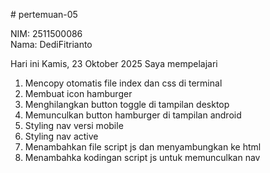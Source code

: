 # pertemuan-05

NIM: 2511500086<br>
Nama: DediFitrianto<br>

Hari ini Kamis, 23 Oktober 2025 Saya mempelajari
<ol>
    <li>Mencopy otomatis file index dan css di terminal</li>
    <li>Membuat icon hamburger</li>
    <li>Menghilangkan button toggle di tampilan desktop</li>
    <li>Memunculkan button hamburger di tampilan android</li>
    <li>Styling nav versi mobile</li>
    <li>Styling nav active</li>
    <li>Menambahkan file script js dan menyambungkan ke html</li>
    <li>Menambahka kodingan script js untuk memunculkan nav</li>
</ol>